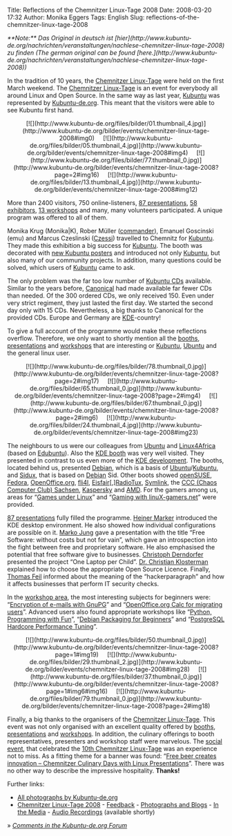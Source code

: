 Title: Reflections of the Chemnitzer Linux-Tage 2008
Date: 2008-03-20 17:32
Author: Monika Eggers
Tags: English
Slug: reflections-of-the-chemnitzer-linux-tage-2008

<address>
**Note:** Das Original in deutsch ist
[hier](http://www.kubuntu-de.org/nachrichten/veranstaltungen/nachlese-chemnitzer-linux-tage-2008)
zu finden (The german original can be found
[here.](http://www.kubuntu-de.org/nachrichten/veranstaltungen/nachlese-chemnitzer-linux-tage-2008))

</address>

In the tradition of 10 years, the [Chemnitzer
Linux-Tage](http://chemnitzer.linux-tage.de/2008/info/) were held on the
first March weekend. The [Chemnitzer
Linux-Tage](http://chemnitzer.linux-tage.de/2008/info/) is an event for
everybody all around Linux and Open Source. In the same way as last
year, [Kubuntu](http://www.kubuntu.org) was represented by
[Kubuntu-de.org](http://www.kubuntu-de.org). This meant that the
visitors were able to see Kubuntu first hand.



<center>
[![](http://www.kubuntu-de.org/files/bilder/01.thumbnail_4.jpg)](http://www.kubuntu-de.org/bilder/events/chemnitzer-linux-tage-2008#img0)
   
[![](http://www.kubuntu-de.org/files/bilder/05.thumbnail_4.jpg)](http://www.kubuntu-de.org/bilder/events/chemnitzer-linux-tage-2008#img4)
   
[![](http://www.kubuntu-de.org/files/bilder/77.thumbnail_0.jpg)](http://www.kubuntu-de.org/bilder/events/chemnitzer-linux-tage-2008?page=2#img16)
   
[![](http://www.kubuntu-de.org/files/bilder/13.thumbnail_4.jpg)](http://www.kubuntu-de.org/bilder/events/chemnitzer-linux-tage-2008#img12)

</center>


More than 2400 visitors, 750 online-listeners, [87
presentations](http://chemnitzer.linux-tage.de/2008/vortraege/plan.html),
[58
exhibitors](http://chemnitzer.linux-tage.de/2008/live/ausstellung.html),
[13
workshops](http://chemnitzer.linux-tage.de/2008/vortraege/workshops.html)
and many, many volunteers participated. A unique program was offered to
all of them.


<!--break--><!--break-->

Monika Krug (Monika|K), Rober Müller
([commander](http://blog.commandersfactory.de/)), Emanuel Goscinski
(emu) and Marcus Czeslinski ([Czessi](http://www.czessi.de/de/))
travelled to Chemnitz for [Kubuntu](http://www.kubuntu-de.org). They
made this exhibition a big success for
[Kubuntu](http://www.kubuntu.org). The booth was decorated with [new
Kubuntu
posters](http://www.czessi.de/de/weblog/neue-kubuntu-poster-f-r-kubuntu-de-org)
and introduced not only [Kubuntu](http://www.kubuntu.org), but also many
of our community projects. In addition, many questions could be solved,
which users of [Kubuntu](http://www.kubuntu.org) came to ask.


The only problem was the far too low number of [Kubuntu
CDs](http://shipit.kubuntu.org) available. Similar to the years before,
[Canonical](http://www.canonical.com) had made available far fewer CDs
than needed. Of the 300 ordered CDs, we only received 150. Even under
very strict regiment, they just lasted the first day. We started the
second day only with 15 CDs. Nevertheless, a big thanks to Canonical for
the provided CDs. Europe and Germany are
[KDE](http://www.kde.org)-country!


To give a full account of the programme would make these reflections
overflow. Therefore, we only want to shortly mention all the
[booths](http://chemnitzer.linux-tage.de/2008/live/ausstellung.html),
[presentations](http://chemnitzer.linux-tage.de/2008/vortraege/plan.html)
and
[workshops](http://chemnitzer.linux-tage.de/2008/vortraege/workshops.html)
that are interesting or [Kubuntu](http://www.kubuntu.org),
[Ubuntu](http://www.ubuntu.com) and the general linux user.



<center>
[![](http://www.kubuntu-de.org/files/bilder/78.thumbnail_0.jpg)](http://www.kubuntu-de.org/bilder/events/chemnitzer-linux-tage-2008?page=2#img17)
   
[![](http://www.kubuntu-de.org/files/bilder/65.thumbnail_0.jpg)](http://www.kubuntu-de.org/bilder/events/chemnitzer-linux-tage-2008?page=2#img4)
   
[![](http://www.kubuntu-de.org/files/bilder/67.thumbnail_0.jpg)](http://www.kubuntu-de.org/bilder/events/chemnitzer-linux-tage-2008?page=2#img6)
   
[![](http://www.kubuntu-de.org/files/bilder/24.thumbnail_4.jpg)](http://www.kubuntu-de.org/bilder/events/chemnitzer-linux-tage-2008#img23)

</center>


The neighbours to us were our colleagues from
[Ubuntu](http://chemnitzer.linux-tage.de/2008/live/detail.html?idx=89)
and
[Linux4Africa](http://chemnitzer.linux-tage.de/2008/live/detail.html?idx=141)
(based on [Edubuntu](http://www.edubuntu.org/)). Also the [KDE
booth](http://chemnitzer.linux-tage.de/2008/live/detail.html?idx=220)
was very well visited. They presented in contrast to us even more of the
[KDE development](http://techbase.kde.org/). The booths, located behind
us, presented
[Debian](http://chemnitzer.linux-tage.de/2008/live/detail.html?idx=122),
which is a basis of
[Ubuntu](http://www.ubuntu.com)/[Kubuntu](http://www.kubuntu.org), and
[Sidux](http://chemnitzer.linux-tage.de/2008/live/detail.html?idx=212),
that is based on [Debian](http://www.debian.org) Sid. Other boots showed
[openSUSE](http://chemnitzer.linux-tage.de/2008/live/detail.html?idx=61),
[Fedora](http://chemnitzer.linux-tage.de/2008/live/detail.html?idx=133),
[OpenOffice.org](http://chemnitzer.linux-tage.de/2008/live/detail.html?idx=54),
[fli4l](http://chemnitzer.linux-tage.de/2008/live/detail.html?idx=149),
[Eisfair](http://chemnitzer.linux-tage.de/2008/live/detail.html?idx=149)[,][RadioTux](http://chemnitzer.linux-tage.de/2008/live/detail.html?idx=124),
[Symlink](http://chemnitzer.linux-tage.de/2008/live/detail.html?idx=130),
the [CCC (Chaos Computer Club)
Sachsen](http://chemnitzer.linux-tage.de/2008/live/detail.html?idx=126),
[Kaspersky](http://chemnitzer.linux-tage.de/2008/live/detail.html?idx=207)
and
[AMD](http://chemnitzer.linux-tage.de/2008/live/detail.html?idx=205).
For the gamers among us, areas for “[Games under
Linux](http://chemnitzer.linux-tage.de/2008/live/detail.html?idx=97)”
and “[Gaming with
linuX-gamers.net](http://chemnitzer.linux-tage.de/2008/live/detail.html?idx=42)”
were provided.


[87
presentations](http://chemnitzer.linux-tage.de/2008/vortraege/plan.html)
fully filled the programme. [Heiner
Marker](http://chemnitzer.linux-tage.de/2008/vortraege/detail.html?idx=51)
introduced the KDE desktop environment. He also showed how individual
configurations are possible on it. [Marko
Jung](http://chemnitzer.linux-tage.de/2008/vortraege/detail.html?idx=170)
gave a presentation with the title “Free Software: without costs but not
for vain”, which gave an introspection into the fight between free and
proprietary software. He also emphasised the potential that free
software give to businesses. [Christoph
Derndorfer](http://chemnitzer.linux-tage.de/2008/vortraege/detail.html?idx=93)
presented the project “One Laptop per Child”. [Dr. Christian
Klosterman](http://chemnitzer.linux-tage.de/2008/vortraege/detail.html?idx=14)
explained how to choose the appropriate Open Source Licence. Finally,
[Thomas
Feil](http://chemnitzer.linux-tage.de/2008/vortraege/detail.html?idx=185)
informed about the meaning of the “hackerparagraph” and how it affects
businesses that perform IT security checks.


In the [workshop
area](http://chemnitzer.linux-tage.de/2008/vortraege/workshops.html),
the most interesting subjects for beginners were: “[Encryption of
e-mails with
GnuPG](http://chemnitzer.linux-tage.de/2008/vortraege/detail.html?idx=84)”
and “[OpenOffice.org Calc for migrating
users](http://chemnitzer.linux-tage.de/2008/vortraege/detail.html?idx=192)”.
Advanced users also found appropriate workshops like “[Python,
Programming with
Fun](http://chemnitzer.linux-tage.de/2008/vortraege/detail.html?idx=25)”,
“[Debian Packaging for
Beginners](http://chemnitzer.linux-tage.de/2008/vortraege/detail.html?idx=109)”
and “[PostgreSQL Hardcore Performance
Tuning](http://chemnitzer.linux-tage.de/2008/vortraege/detail.html?idx=50)”.



<center>
[![](http://www.kubuntu-de.org/files/bilder/50.thumbnail_0.jpg)](http://www.kubuntu-de.org/bilder/events/chemnitzer-linux-tage-2008?page=1#img19)
   
[![](http://www.kubuntu-de.org/files/bilder/29.thumbnail_2.jpg)](http://www.kubuntu-de.org/bilder/events/chemnitzer-linux-tage-2008#img28)
   
[![](http://www.kubuntu-de.org/files/bilder/37.thumbnail_0.jpg)](http://www.kubuntu-de.org/bilder/events/chemnitzer-linux-tage-2008?page=1#img6#img16)
   
[![](http://www.kubuntu-de.org/files/bilder/79.thumbnail_0.jpg)](http://www.kubuntu-de.org/bilder/events/chemnitzer-linux-tage-2008?page=2#img18)

</center>


Finally, a big thanks to the organisers of the [Chemnitzer
Linux-Tage](http://chemnitzer.linux-tage.de/2008/info/). This event was
not only organised with an excellent quality offered by
[booths](http://chemnitzer.linux-tage.de/2008/live/ausstellung.html),
[presentations](http://chemnitzer.linux-tage.de/2008/vortraege/plan.html)
and
[workshops](http://chemnitzer.linux-tage.de/2008/vortraege/workshops.html).
In addition, the culinary offerings to booth representatives, presenters
and workshop staff were marvelous. The [social
event](http://chemnitzer.linux-tage.de/2008/service/linux-nacht.html),
that celebrated the [10th Chemnitzer
Linux-Tage](http://chemnitzer.linux-tage.de/2008/info/) was an
experience not to miss. As a fitting theme for a banner was found:
“[Free beer creates innovation – Chemnitzer Culinary Days with Linux
Presentations](http://www.kubuntu-de.org/bilder/events/chemnitzer-linux-tage-2008?page=2#img18)”.
There was no other way to describe the impressive hospitality.
**Thanks!**


Further links:


-   [All photographs by
    Kubuntu-de.org](http://www.kubuntu-de.org/bilder/events/chemnitzer-linux-tage-2008)
-   [Chemnitzer Linux-Tage
    2008](http://chemnitzer.linux-tage.de/2008/info/) -
    [Feedback](http://chemnitzer.linux-tage.de/2008/info/umfrage) -
    [Photographs and
    Blogs](http://chemnitzer.linux-tage.de/2008/info/bilder.html) - [In
    the Media](http://chemnitzer.linux-tage.de/2008/presse/spiegel/) -
    [Audio
    Recordings](http://chemnitzer.linux-tage.de/2008/vortraege/plan.html)
    (available shortly)


» [*Comments in the Kubuntu-de.org
Forum*](http://forum.kubuntu-de.org/index.php?topic=10210.0)



